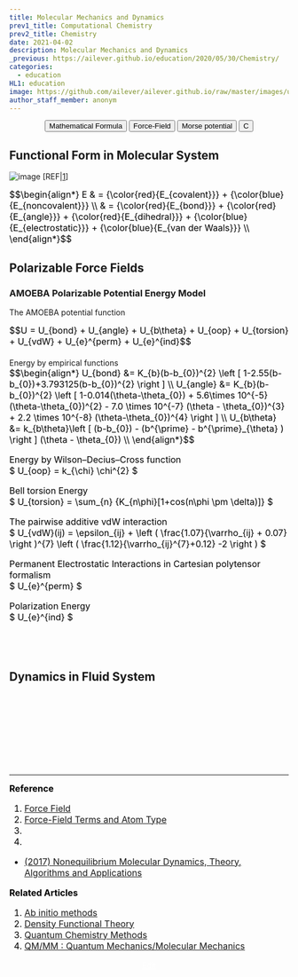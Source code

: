 ```yaml
---
title: Molecular Mechanics and Dynamics
prev1_title: Computational Chemistry
prev2_title: Chemistry
date: 2021-04-02
description: Molecular Mechanics and Dynamics
_previous: https://ailever.github.io/education/2020/05/30/Chemistry/
categories:
  - education
HL1: education
image: https://github.com/ailever/ailever.github.io/raw/master/images/unsplash/gray_Chemistry.png
author_staff_member: anonym
---
```


<!-- Top Block -->
<div align="center" class="top_btn_box">
  <button class="top_btn" type="button" onclick="location.href='https://en.wikipedia.org/wiki/Help:Displaying_a_formula'">Mathematical Formula</button>
  <button class="top_btn" type="button" onclick="location.href='https://en.wikipedia.org/wiki/Force_field_(chemistry)'">Force-Field</button>
  <button class="top_btn" type="button" onclick="location.href='https://en.wikipedia.org/wiki/Morse_potential'">Morse potential</button>
  <button class="top_btn" type="button" onclick="location.href='#'">C</button>
</div>
<!-- Top Block -->

## Functional Form in Molecular System
![image](https://user-images.githubusercontent.com/52376448/114148491-c832b100-9954-11eb-8102-a0bd892c0d16.png)
[REF|<a href="#REF">1</a>]
<div align="left" style="font-size:medium;font-weight:normal;color:black;background-color:unset;">
$$\begin{align*}
E & = {\color{red}{E_{covalent}}} + {\color{blue}{E_{noncovalent}}} \\
& = {\color{red}{E_{bond}}} + {\color{red}{E_{angle}}} + {\color{red}{E_{dihedral}}} + {\color{blue}{E_{electrostatic}}} + {\color{blue}{E_{van der Waals}}} \\
\end{align*}$$

</div>

## Polarizable Force Fields
### AMOEBA Polarizable Potential Energy Model
The AMOEBA potential function
<div align="left" style="font-size:medium;font-weight:normal;color:black;background-color:unset;">
$$U = U_{bond} + U_{angle} + U_{b\theta} + U_{oop} + U_{torsion} + U_{vdW} + U_{e}^{perm} + U_{e}^{ind}$$  
<br><br></div>
Energy by empirical functions
<div align="left" style="font-size:medium;font-weight:normal;color:black;background-color:unset;">
$$\begin{align*}
  U_{bond} &= K_{b}(b-b_{0})^{2} \left [ 1-2.55(b-b_{0})+3.793125(b-b_{0})^{2} \right ] \\
  U_{angle} &= K_{b}(b-b_{0})^{2} \left [ 
  1-0.014(\theta-\theta_{0}) 
  + 5.6\times 10^{-5}(\theta-\theta_{0})^{2} 
  - 7.0 \times 10^{-7} (\theta - \theta_{0})^{3} 
  + 2.2 \times 10^{-8} (\theta-\theta_{0})^{4} \right ] \\ 
  U_{b\theta} &= k_{b\theta}\left [ (b-b_{0}) - (b^{\prime} - b^{\prime}_{\theta} ) \right ] (\theta - \theta_{0}) \\ 
\end{align*}$$

Energy by Wilson–Decius–Cross function<br>
$
  U_{oop} = k_{\chi} \chi^{2}
$

Bell torsion Energy<br>
$
U_{torsion} = \sum_{n} {K_{n\phi}[1+cos(n\phi \pm \delta)]}
$

The pairwise additive vdW interaction<br>
$
U_{vdW}(ij) = \epsilon_{ij} + \left ( \frac{1.07}{\varrho_{ij} + 0.07} \right )^{7} \left ( \frac{1.12}{\varrho_{ij}^{7}+0.12} -2 \right )
$

Permanent Electrostatic Interactions in Cartesian polytensor formalism<br>
$
U_{e}^{perm} 
$

Polarization Energy<br>
$
U_{e}^{ind} 
$

<br><br></div>




## Dynamics in Fluid System

<!-- Content Block -->
<div align="left" style="font-size:medium;font-weight:normal;color:black;background-color:unset;">　<br><br></div>
<div align="left" style="font-size:medium;font-weight:normal;color:black;background-color:unset;">　<br><br></div>
<div align="left" style="font-size:medium;font-weight:normal;color:black;background-color:unset;">　<br><br></div>
<!-- Content Block -->

---

<!-- Reference Block -->
<div align="left" style="font-size:medium;font-weight:normal;color:black;background-color:unset;">
<b id='REF'>Reference</b>
<ol>
  <li><a href="https://en.wikipedia.org/wiki/Force_field_(chemistry)">Force Field</a></li>
  <li><a href="http://www.chem.cmu.edu/courses/09-560/docs/msi/ffbsim/B_AtomTypes.html">Force-Field Terms and Atom Type</a></li>
  <li></li>
  <li></li>
</ol>
<ul>
  <li><a href="https://www.cambridge.org/core/books/nonequilibrium-molecular-dynamics/7F7B15A46CD6D0CD7C2BE3452C98D662">(2017) Nonequilibrium Molecular Dynamics, Theory, Algorithms and Applications</a></li>
</ul>
</div>
<!-- Reference Block -->

<!-- Article Block -->
<div align="left" style="font-size:medium;font-weight:normal;color:black;background-color:unset;">
<b id='ART'>Related Articles</b>
<ol>
  <li><a href="https://ailever.github.io/education/2021/04/02/_CHEM-cc-en-ab-initio-methods/">Ab initio methods</a></li>
  <li><a href="https://ailever.github.io/education/2021/04/02/_CHEM-cc-en-density-functional-theory/">Density Functional Theory</a></li>
  <li><a href="https://ailever.github.io/education/2021/04/02/_CHEM-cc-en-quantum-chemistry-methods/">Quantum Chemistry Methods</a></li>
  <li><a href="https://ailever.github.io/education/2021/04/02/_CHEM-cc-en-qm-mm/">QM/MM : Quantum Mechanics/Molecular Mechanics</a></li>
</ol>
</div>
<!-- Article Block -->

<!-- Bottom Block -->
<div align="center" class="bottom_btn_box">
  <span class="bottom_btn"><a href="https://github.com/ailever/ailever.github.io/blob/master/_posts/education/2021-04-02-_CHEM-cc-en-molecular-mechanics-and-dynamics.md" target="_blank" style="color:white">Edit</a></span>
</div>
<!-- Bottom Block -->

<!-- Notice
# Mathematical Expression
- outline : $  $
- inline  : $$  $$

# Default Div Tag
- align : left, right, center
- font-size : xx-small, x-small, small, medium, large, x-large, xx-large
- font-weight : normal, bold
- color : red, orange, yellow, green, cyan, blue, purple, pink, white, gray, brown
- background-color : red, orange, yellow, green, cyan, blue, purple, pink, white, gray, brown

# Html Ref
- color code : https://htmlcolorcodes.com/
- tags : https://www.w3schools.com/tags/default.asp
- attributes : https://www.w3schools.com/tags/ref_attributes.asp
Notice -->


